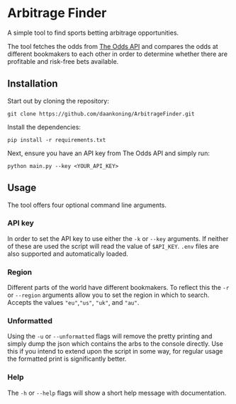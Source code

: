 # Arbitrage Finder
A simple tool to find sports betting arbitrage opportunities.

The tool fetches the odds from [The Odds API](https://the-odds-api.com/) and compares the odds at different bookmakers to each other in order to determine whether there are profitable and risk-free bets available.

## Installation
Start out by cloning the repository:

    git clone https://github.com/daankoning/ArbitrageFinder.git

Install the dependencies:

    pip install -r requirements.txt

Next, ensure you have an API key from The Odds API and simply run:

    python main.py --key <YOUR_API_KEY>

## Usage
The tool offers four optional command line arguments.

### API key
In order to set the API key to use either the `-k` or `--key` arguments. If neither of these are used the script will read the value of `$API_KEY`. `.env` files are also supported and automatically loaded.

### Region
Different parts of the world have different bookmakers. To reflect this the `-r` or `--region` arguments allow you to set the region in which to search. Accepts the values `"eu"`,`"us"`, `"uk"`, and `"au"`. 

### Unformatted
Using the `-u` or `--unformatted` flags will remove the pretty printing and simply dump the json which contains the arbs to the console directly. Use this if you intend to extend upon the script in some way, for regular usage the formatted print is significantly better.

### Help
The `-h` or `--help` flags will show a short help message with documentation.
